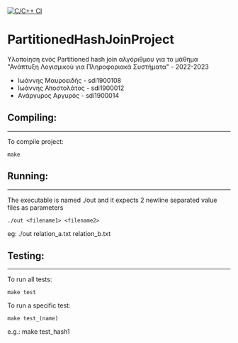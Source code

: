 [![C/C++ CI](https://github.com/AnargyrosArg/PartitionedHashJoinProject/actions/workflows/c-cpp.yml/badge.svg?branch=anarg)](https://github.com/AnargyrosArg/PartitionedHashJoinProject/actions/workflows/c-cpp.yml)

# PartitionedHashJoinProject
Υλοποίηση ενός Partitioned hash join αλγόριθμου για το μάθημα "Ανάπτυξη Λογισμικού για Πληροφοριακά Συστήματα" - 2022-2023
- Ιωάννης Μαυροειδής - sdi1900108
- Ιωάννης Αποστολάτος - sdi1900012
- Ανάργυρος Αργυρός - sdi1900014


## Compiling:
------
To compile project:

    make

## Running:
------
The executable is named ./out and it expects 2 newline separated value files as parameters

    ./out <filename1> <filename2>
eg: ./out relation_a.txt relation_b.txt


## Testing:
------
To run all tests:

    make test

To run a specific test:

    make test_(name)
  
e.g.: make test_hash1
